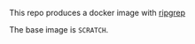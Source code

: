 This repo produces a docker image with [ripgrep](https://github.com/BurntSushi/ripgrep)

The base image is `SCRATCH`.
